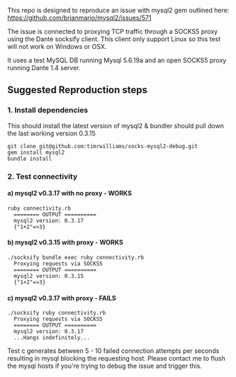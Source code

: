 This repo is designed to reproduce an issue with mysql2 gem outlined here: https://github.com/brianmario/mysql2/issues/571

The issue is connected to proxying TCP traffic through a SOCKS5 proxy using the Dante socksify client. This client only support Linux so this test will not work on Windows or OSX. 

It uses a test MySQL DB running Mysql 5.6.19a and an open SOCKS5 proxy running Dante 1.4 server.

## Suggested Reproduction steps
### 1. Install dependencies
This should install the latest version of mysql2 & bundler should pull down the last working version 0.3.15

    git clone git@github.com:timrwilliams/socks-mysql2-debug.git
    gem install mysql2
    bundle install
    
### 2. Test connectivity
#### a) mysql2 v0.3.17 with no proxy - WORKS
    ruby connectivity.rb
      ======== OUTPUT ==========
      mysql2 version: 0.3.17
      {"1+2"=>3}

#### b) mysql2 v0.3.15 with proxy - WORKS
    ./socksify bundle exec ruby connectivity.rb 
      Proxying requests via SOCKS5
      ======== OUTPUT ==========
      mysql2 version: 0.3.15
      {"1+2"=>3}

#### c) mysql2 v0.3.17 with proxy - FAILS
    ./socksify ruby connectivity.rb 
      Proxying requests via SOCKS5
      ======== OUTPUT ==========
      mysql2 version: 0.3.17
      ...Hangs indefinitely...

Test c generates between 5 - 10 failed connection attempts per seconds resulting in mysql blocking the requesting host. Please contact me to flush the mysql hosts if you're trying to debug the issue and trigger this.